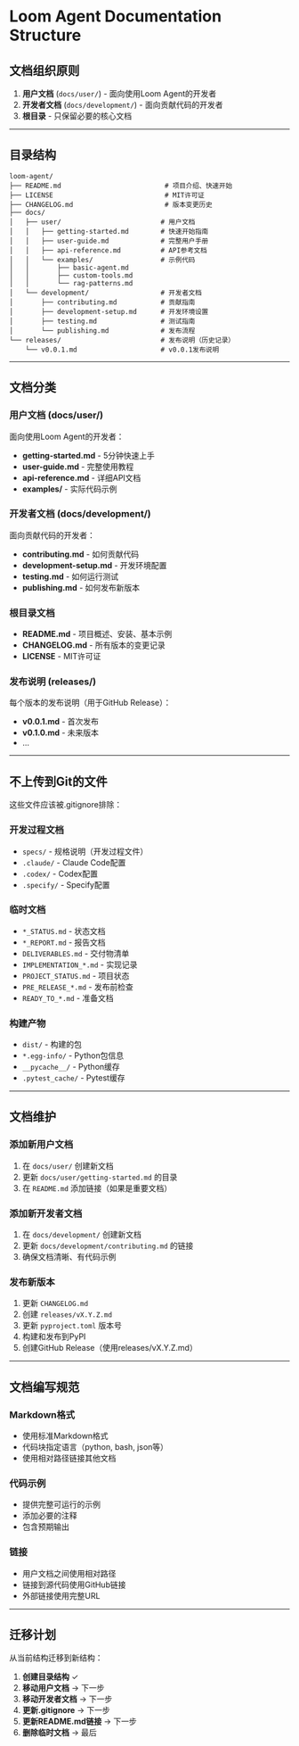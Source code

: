 # Loom Agent Documentation Structure

## 文档组织原则

1. **用户文档** (`docs/user/`) - 面向使用Loom Agent的开发者
2. **开发者文档** (`docs/development/`) - 面向贡献代码的开发者
3. **根目录** - 只保留必要的核心文档

---

## 目录结构

```
loom-agent/
├── README.md                          # 项目介绍、快速开始
├── LICENSE                            # MIT许可证
├── CHANGELOG.md                       # 版本变更历史
├── docs/
│   ├── user/                         # 用户文档
│   │   ├── getting-started.md        # 快速开始指南
│   │   ├── user-guide.md             # 完整用户手册
│   │   ├── api-reference.md          # API参考文档
│   │   └── examples/                 # 示例代码
│   │       ├── basic-agent.md
│   │       ├── custom-tools.md
│   │       └── rag-patterns.md
│   └── development/                  # 开发者文档
│       ├── contributing.md           # 贡献指南
│       ├── development-setup.md      # 开发环境设置
│       ├── testing.md                # 测试指南
│       └── publishing.md             # 发布流程
└── releases/                         # 发布说明（历史记录）
    └── v0.0.1.md                     # v0.0.1发布说明
```

---

## 文档分类

### 用户文档 (docs/user/)

面向使用Loom Agent的开发者：

- **getting-started.md** - 5分钟快速上手
- **user-guide.md** - 完整使用教程
- **api-reference.md** - 详细API文档
- **examples/** - 实际代码示例

### 开发者文档 (docs/development/)

面向贡献代码的开发者：

- **contributing.md** - 如何贡献代码
- **development-setup.md** - 开发环境配置
- **testing.md** - 如何运行测试
- **publishing.md** - 如何发布新版本

### 根目录文档

- **README.md** - 项目概述、安装、基本示例
- **CHANGELOG.md** - 所有版本的变更记录
- **LICENSE** - MIT许可证

### 发布说明 (releases/)

每个版本的发布说明（用于GitHub Release）：

- **v0.0.1.md** - 首次发布
- **v0.1.0.md** - 未来版本
- ...

---

## 不上传到Git的文件

这些文件应该被.gitignore排除：

### 开发过程文档
- `specs/` - 规格说明（开发过程文件）
- `.claude/` - Claude Code配置
- `.codex/` - Codex配置
- `.specify/` - Specify配置

### 临时文档
- `*_STATUS.md` - 状态文档
- `*_REPORT.md` - 报告文档
- `DELIVERABLES.md` - 交付物清单
- `IMPLEMENTATION_*.md` - 实现记录
- `PROJECT_STATUS.md` - 项目状态
- `PRE_RELEASE_*.md` - 发布前检查
- `READY_TO_*.md` - 准备文档

### 构建产物
- `dist/` - 构建的包
- `*.egg-info/` - Python包信息
- `__pycache__/` - Python缓存
- `.pytest_cache/` - Pytest缓存

---

## 文档维护

### 添加新用户文档

1. 在 `docs/user/` 创建新文档
2. 更新 `docs/user/getting-started.md` 的目录
3. 在 `README.md` 添加链接（如果是重要文档）

### 添加新开发者文档

1. 在 `docs/development/` 创建新文档
2. 更新 `docs/development/contributing.md` 的链接
3. 确保文档清晰、有代码示例

### 发布新版本

1. 更新 `CHANGELOG.md`
2. 创建 `releases/vX.Y.Z.md`
3. 更新 `pyproject.toml` 版本号
4. 构建和发布到PyPI
5. 创建GitHub Release（使用releases/vX.Y.Z.md）

---

## 文档编写规范

### Markdown格式

- 使用标准Markdown格式
- 代码块指定语言（python, bash, json等）
- 使用相对路径链接其他文档

### 代码示例

- 提供完整可运行的示例
- 添加必要的注释
- 包含预期输出

### 链接

- 用户文档之间使用相对路径
- 链接到源代码使用GitHub链接
- 外部链接使用完整URL

---

## 迁移计划

从当前结构迁移到新结构：

1. **创建目录结构** ✓
2. **移动用户文档** → 下一步
3. **移动开发者文档** → 下一步
4. **更新.gitignore** → 下一步
5. **更新README.md链接** → 下一步
6. **删除临时文档** → 最后
